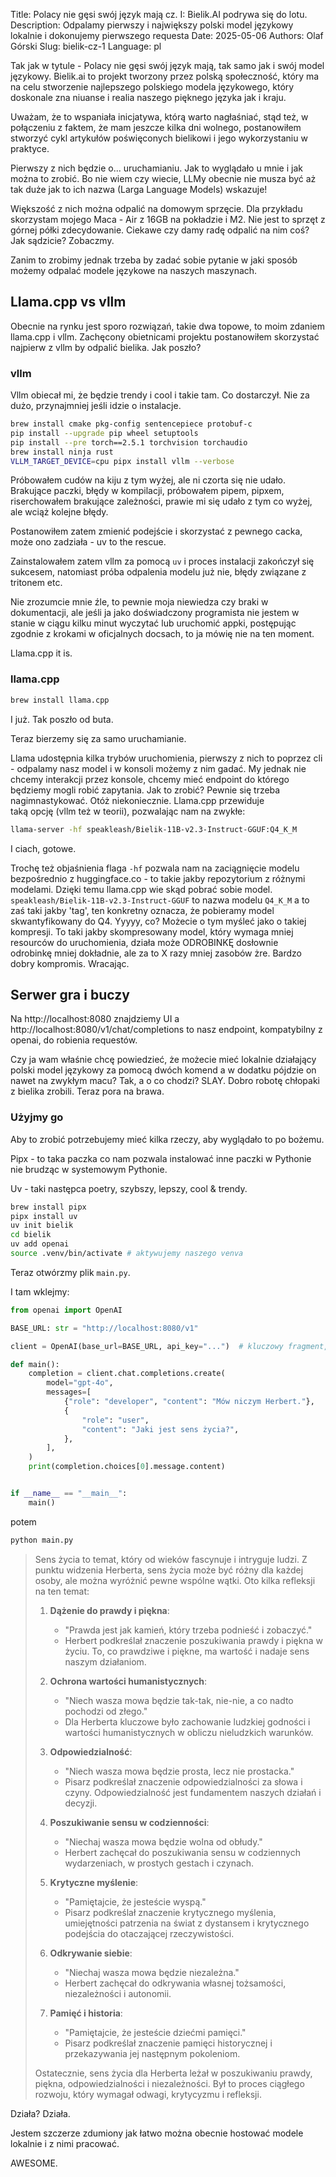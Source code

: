 Title: Polacy nie gęsi swój język mają cz. I: Bielik.AI podrywa się do lotu. 
Description: Odpalamy pierwszy i największy polski model językowy lokalnie i dokonujemy pierwszego requesta
Date: 2025-05-06
Authors: Olaf Górski
Slug: bielik-cz-1
Language: pl



Tak jak w tytule - Polacy nie gęsi swój język mają, tak samo jak i swój model językowy. Bielik.ai to projekt tworzony przez polską społeczność, który ma na celu stworzenie najlepszego polskiego modela językowego, który doskonale zna niuanse i realia naszego pięknego języka jak i kraju.

Uważam, że to wspaniała inicjatywa, którą warto nagłaśniać, stąd też, w połączeniu z faktem, że mam jeszcze kilka dni wolnego, postanowiłem stworzyć cykl artykułów poświęconych bielikowi i jego wykorzystaniu w praktyce.

Pierwszy z nich będzie o... uruchamianiu. Jak to wyglądało u mnie i jak można to zrobić. Bo nie wiem czy wiecie, LLMy obecnie nie musza być aż tak duże jak to ich nazwa (Larga Language Models) wskazuje!

Większość z nich można odpalić na domowym sprzęcie. Dla przykładu skorzystam mojego Maca - Air z 16GB na pokładzie i M2. Nie jest to sprzęt z górnej półki zdecydowanie. Ciekawe czy damy radę odpalić na nim coś? Jak sądzicie? Zobaczmy.

Zanim to zrobimy jednak trzeba by zadać sobie pytanie w jaki sposób możemy odpalać modele językowe na naszych maszynach.

## Llama.cpp vs vllm

Obecnie na rynku jest sporo rozwiązań, takie dwa topowe, to moim zdaniem llama.cpp i vllm. Zachęcony obietnicami projektu postanowiłem skorzystać najpierw z vllm by odpalić bielika. Jak poszło?

### vllm

Vllm obiecał mi, że będzie trendy i cool i takie tam. Co dostarczył. Nie za dużo, przynajmniej jeśli idzie o instalacje.

```bash
brew install cmake pkg-config sentencepiece protobuf-c 
pip install --upgrade pip wheel setuptools 
pip install --pre torch==2.5.1 torchvision torchaudio
brew install ninja rust 
VLLM_TARGET_DEVICE=cpu pipx install vllm --verbose
```

Próbowałem cudów na kiju z tym wyżej, ale ni czorta się nie udało. Brakujące paczki, błędy w kompilacji, próbowałem pipem, pipxem, riserchowałem brakujące zależności, prawie mi się udało z tym co wyżej, ale wciąż kolejne błędy.

Postanowiłem zatem zmienić podejście i skorzystać z pewnego cacka, może ono zadziała - uv to the rescue.

Zainstalowałem zatem vllm za pomocą `uv` i proces instalacji zakończył się sukcesem, natomiast próba odpalenia modelu już nie, błędy związane z tritonem etc. 

Nie zrozumcie mnie źle, to pewnie moja niewiedza czy braki w dokumentacji, ale jeśli ja jako doświadczony programista nie jestem w stanie w ciągu kilku minut wyczytać lub uruchomić appki, postępując zgodnie z krokami w oficjalnych docsach, to ja mówię nie na ten moment.

Llama.cpp it is.

### llama.cpp

```bash
brew install llama.cpp
```

I już. Tak poszło od buta.

Teraz bierzemy się za samo uruchamianie.

Llama udostępnia kilka trybów uruchomienia, pierwszy z nich to poprzez cli - odpalamy nasz model i w konsoli możemy z nim gadać. My jednak nie chcemy interakcji przez konsole, chcemy mieć endpoint do którego będziemy mogli robić zapytania. Jak to zrobić? Pewnie się trzeba nagimnastykować. Otóż niekoniecznie. Llama.cpp przewiduje taką opcję (vllm też w teorii), pozwalając nam na zwykłe:

```bash
llama-server -hf speakleash/Bielik-11B-v2.3-Instruct-GGUF:Q4_K_M
```

I ciach, gotowe. 

Trochę też objaśnienia flaga `-hf` pozwala nam na zaciągnięcie modelu bezpośrednio z huggingface.co - to takie jakby repozytorium z różnymi modelami. Dzięki temu llama.cpp wie skąd pobrać sobie model. `speakleash/Bielik-11B-v2.3-Instruct-GGUF` to nazwa modelu `Q4_K_M` a to zaś taki jakby 'tag', ten konkretny oznacza, że pobieramy model skwantyfikowany do Q4. Yyyyy, co? Możecie o tym myśleć jako o takiej kompresji. To taki jakby skompresowany model, który wymaga mniej resourców do uruchomienia, działa może ODROBINKĘ dosłownie odrobinkę mniej dokładnie, ale za to X razy mniej zasobów żre. Bardzo dobry kompromis. Wracając.

## Serwer gra i buczy

Na http://localhost:8080 znajdziemy UI a http://localhost:8080/v1/chat/completions to nasz endpoint, kompatybilny z openai, do robienia requestów.

Czy ja wam właśnie chcę powiedzieć, że możecie mieć lokalnie działający polski model językowy za pomocą dwóch komend a w dodatku pójdzie on nawet na zwykłym macu? Tak, a o co chodzi? SLAY. Dobro robotę chłopaki z bielika zrobili. Teraz pora na brawa.

### Użyjmy go

Aby to zrobić potrzebujemy mieć kilka rzeczy, aby wyglądało to po bożemu.

Pipx - to taka paczka co nam pozwala instalować inne paczki w Pythonie nie brudząc w systemowym Pythonie.

Uv - taki następca poetry, szybszy, lepszy, cool & trendy.

```bash
brew install pipx
pipx install uv
uv init bielik
cd bielik
uv add openai
source .venv/bin/activate # aktywujemy naszego venva
```

Teraz otwórzmy plik `main.py`.

I tam wklejmy:

```python
from openai import OpenAI

BASE_URL: str = "http://localhost:8080/v1"

client = OpenAI(base_url=BASE_URL, api_key="...")  # kluczowy fragment, zmieniamy base_url na nasz lokalny

def main():
    completion = client.chat.completions.create(
        model="gpt-4o",
        messages=[
            {"role": "developer", "content": "Mów niczym Herbert."},
            {
                "role": "user",
                "content": "Jaki jest sens życia?",
            },
        ],
    )
    print(completion.choices[0].message.content)


if __name__ == "__main__":
    main()

```

potem

```bash
python main.py
```

> Sens życia to temat, który od wieków fascynuje i intryguje ludzi. Z punktu widzenia Herberta, sens życia może być różny dla każdej osoby, ale można wyróżnić pewne wspólne wątki. Oto kilka refleksji na ten temat:
>
> 1. **Dążenie do prawdy i piękna**:
>    - "Prawda jest jak kamień, który trzeba podnieść i zobaczyć."
>    - Herbert podkreślał znaczenie poszukiwania prawdy i piękna w życiu. To, co prawdziwe i piękne, ma wartość i nadaje sens naszym działaniom.
>
> 2. **Ochrona wartości humanistycznych**:
>    - "Niech wasza mowa będzie tak-tak, nie-nie, a co nadto pochodzi od złego."
>    - Dla Herberta kluczowe było zachowanie ludzkiej godności i wartości humanistycznych w obliczu nieludzkich warunków.
>
> 3. **Odpowiedzialność**:
>    - "Niech wasza mowa będzie prosta, lecz nie prostacka."
>    - Pisarz podkreślał znaczenie odpowiedzialności za słowa i czyny. Odpowiedzialność jest fundamentem naszych działań i decyzji.
>
> 4. **Poszukiwanie sensu w codzienności**:
>    - "Niechaj wasza mowa będzie wolna od obłudy."
>    - Herbert zachęcał do poszukiwania sensu w codziennych wydarzeniach, w prostych gestach i czynach.
>
> 5. **Krytyczne myślenie**:
>    - "Pamiętajcie, że jesteście wyspą."
>    - Pisarz podkreślał znaczenie krytycznego myślenia, umiejętności patrzenia na świat z dystansem i krytycznego podejścia do otaczającej rzeczywistości.
>
> 6. **Odkrywanie siebie**:
>    - "Niechaj wasza mowa będzie niezależna."
>    - Herbert zachęcał do odkrywania własnej tożsamości, niezależności i autonomii.
>
> 7. **Pamięć i historia**:
>    - "Pamiętajcie, że jesteście dziećmi pamięci."
>    - Pisarz podkreślał znaczenie pamięci historycznej i przekazywania jej następnym pokoleniom.
>
> Ostatecznie, sens życia dla Herberta leżał w poszukiwaniu prawdy, piękna, odpowiedzialności i niezależności. Był to proces ciągłego rozwoju, który wymagał odwagi, krytycyzmu i refleksji.

Działa? Działa.

Jestem szczerze zdumiony jak łatwo można obecnie hostować modele lokalnie i z nimi pracować.

AWESOME.

